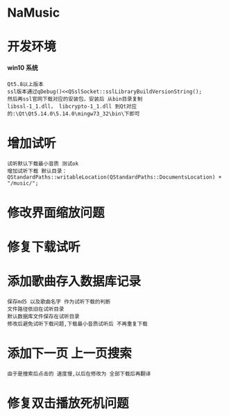 # NaMusic
# 开发环境
#### win10 系统
    Qt5.8以上版本
    ssl版本通过qDebug()<<QSslSocket::sslLibraryBuildVersionString();
    然后再ssl官网下载对应的安装包，安装后 从bin目录复制
    libssl-1_1.dll， libcrypto-1_1.dll 到Qt对应的:\Qt\Qt5.14.0\5.14.0\mingw73_32\bin\下即可
# 增加试听
    试听默认下载最小音质 测试ok
    增加试听下载 默认目录：
    QStandardPaths::writableLocation(QStandardPaths::DocumentsLocation) + "/music/";

# 修改界面缩放问题

# 修复下载试听

# 添加歌曲存入数据库记录
    保存md5 以及歌曲名字 作为试听下载的判断
    文件路径依旧在试听目录
    默认数据库文件保存在试听目录
    修改后避免试听下载问题,下载最小音质试听后 不再重复下载
# 添加下一页 上一页搜索
    由于是搜索后点击的 速度慢,以后在修改为 全部下载后再翻译
# 修复双击播放死机问题
